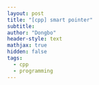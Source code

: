 ```yaml
---
layout: post
title: "[cpp] smart pointer"
subtitle: 
author: "Dongbo"
header-style: text
mathjax: true
hidden: false
tags:
  - cpp
  - programming
---
```


